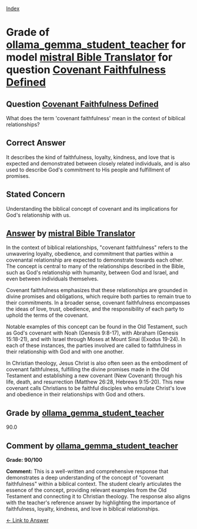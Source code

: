 
[Index](../../../../index.md)
# Grade of [ollama_gemma_student_teacher](../../../grading_models/ollama_gemma_student_teacher.md) for model [mistral Bible Translator](../../../answering_models/mistral_Bible_Translator.md) for question [Covenant Faithfulness Defined](../../../questions/Covenant_Faithfulness_Defined.md)

## Question [Covenant Faithfulness Defined](../../../questions/Covenant_Faithfulness_Defined.md)
What does the term 'covenant faithfulness' mean in the context of biblical relationships?

## Correct Answer
It describes the kind of faithfulness, loyalty, kindness, and love that is expected and demonstrated between closely related individuals, and is also used to describe God's commitment to His people and fulfillment of promises.

## Stated Concern
Understanding the biblical concept of covenant and its implications for God's relationship with us.

## [Answer](../Covenant_Faithfulness_Defined.md) by [mistral Bible Translator](../../../answering_models/mistral_Bible_Translator.md)
 In the context of biblical relationships, "covenant faithfulness" refers to the unwavering loyalty, obedience, and commitment that parties within a covenantal relationship are expected to demonstrate towards each other. The concept is central to many of the relationships described in the Bible, such as God's relationship with humanity, between God and Israel, and even between individuals themselves.

Covenant faithfulness emphasizes that these relationships are grounded in divine promises and obligations, which require both parties to remain true to their commitments. In a broader sense, covenant faithfulness encompasses the ideas of love, trust, obedience, and the responsibility of each party to uphold the terms of the covenant.

Notable examples of this concept can be found in the Old Testament, such as God's covenant with Noah (Genesis 9:8-17), with Abraham (Genesis 15:18-21), and with Israel through Moses at Mount Sinai (Exodus 19-24). In each of these instances, the parties involved are called to faithfulness in their relationship with God and with one another.

In Christian theology, Jesus Christ is also often seen as the embodiment of covenant faithfulness, fulfilling the divine promises made in the Old Testament and establishing a new covenant (New Covenant) through his life, death, and resurrection (Matthew 26:28, Hebrews 9:15-20). This new covenant calls Christians to be faithful disciples who emulate Christ's love and obedience in their relationships with God and others.

## Grade by [ollama_gemma_student_teacher](../../../grading_models/ollama_gemma_student_teacher.md)
90.0

## Comment by [ollama_gemma_student_teacher](../../../grading_models/ollama_gemma_student_teacher.md)
**Grade: 90/100**

**Comment:** This is a well-written and comprehensive response that demonstrates a deep understanding of the concept of "covenant faithfulness" within a biblical context. The student clearly articulates the essence of the concept, providing relevant examples from the Old Testament and connecting it to Christian theology. The response also aligns with the teacher's reference answer by highlighting the importance of faithfulness, loyalty, kindness, and love in biblical relationships.

[&lt;- Link to Answer](../Covenant_Faithfulness_Defined.md)
